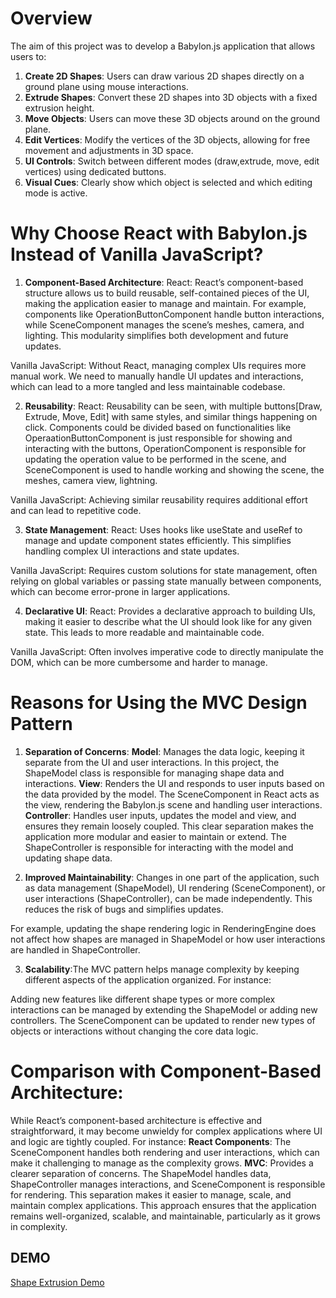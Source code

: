 # Overview

The aim of this project was to develop a Babylon.js application that allows users to:

1. **Create 2D Shapes**: Users can draw various 2D shapes directly on a ground plane using mouse interactions.
2. **Extrude Shapes**: Convert these 2D shapes into 3D objects with a fixed extrusion height.
3. **Move Objects**: Users can move these 3D objects around on the ground plane.
4. **Edit Vertices**: Modify the vertices of the 3D objects, allowing for free movement and adjustments in 3D space.
5. **UI Controls**: Switch between different modes (draw,extrude, move, edit vertices) using dedicated buttons.
6. **Visual Cues**: Clearly show which object is selected and which editing mode is active.

# Why Choose React with Babylon.js Instead of Vanilla JavaScript?

1. **Component-Based Architecture**:
   React: React’s component-based structure allows us to build reusable, self-contained pieces of the UI, making the application easier to manage and maintain. For example, components like OperationButtonComponent handle button interactions, while SceneComponent manages the scene’s meshes, camera, and lighting. This modularity simplifies both development and future updates.

Vanilla JavaScript: Without React, managing complex UIs requires more manual work. We need to manually handle UI updates and interactions, which can lead to a more tangled and less maintainable codebase.

2. **Reusability**:
   React: Reusability can be seen, with multiple buttons[Draw, Extrude, Move, Edit] with same styles, and similar things happening on click. Components could be divided based on functionalities like OperaationButtonComponent is just responsible for showing and interacting with the buttons, OperationComponent is responsible for updating the operation value to be performed in the scene, and SceneComponent is used to handle working and showing the scene, the meshes, camera view, lightning.

Vanilla JavaScript: Achieving similar reusability requires additional effort and can lead to repetitive code.

3. **State Management**:
   React: Uses hooks like useState and useRef to manage and update component states efficiently. This simplifies handling complex UI interactions and state updates.

Vanilla JavaScript: Requires custom solutions for state management, often relying on global variables or passing state manually between components, which can become error-prone in larger applications.

4. **Declarative UI**:
   React: Provides a declarative approach to building UIs, making it easier to describe what the UI should look like for any given state. This leads to more readable and maintainable code.

Vanilla JavaScript: Often involves imperative code to directly manipulate the DOM, which can be more cumbersome and harder to manage.

# Reasons for Using the MVC Design Pattern

1. **Separation of Concerns**:
   **Model**: Manages the data logic, keeping it separate from the UI and user interactions. In this project, the ShapeModel class is responsible for managing shape data and interactions.
   **View**: Renders the UI and responds to user inputs based on the data provided by the model. The SceneComponent in React acts as the view, rendering the Babylon.js scene and handling user interactions.
   **Controller**: Handles user inputs, updates the model and view, and ensures they remain loosely coupled. This clear separation makes the application more modular and easier to maintain or extend. The ShapeController is responsible for interacting with the model and updating shape data.

2. **Improved Maintainability**: Changes in one part of the application, such as data management (ShapeModel), UI rendering (SceneComponent), or user interactions (ShapeController), can be made independently. This reduces the risk of bugs and simplifies updates.

For example, updating the shape rendering logic in RenderingEngine does not affect how shapes are managed in ShapeModel or how user interactions are handled in ShapeController.

3. **Scalability**:The MVC pattern helps manage complexity by keeping different aspects of the application organized. For instance:

Adding new features like different shape types or more complex interactions can be managed by extending the ShapeModel or adding new controllers.
The SceneComponent can be updated to render new types of objects or interactions without changing the core data logic.

# Comparison with Component-Based Architecture:

While React’s component-based architecture is effective and straightforward, it may become unwieldy for complex applications where UI and logic are tightly coupled. For instance:
**React Components**: The SceneComponent handles both rendering and user interactions, which can make it challenging to manage as the complexity grows.
**MVC**: Provides a clearer separation of concerns. The ShapeModel handles data, ShapeController manages interactions, and SceneComponent is responsible for rendering. This separation makes it easier to manage, scale, and maintain complex applications.
This approach ensures that the application remains well-organized, scalable, and maintainable, particularly as it grows in complexity.


## DEMO
[Shape Extrusion Demo](https://www.loom.com/share/d252d5c9afa946cf8a3b41d6d0739834)

